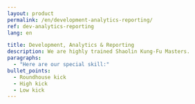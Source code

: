 ```yaml
---
layout: product
permalink: /en/development-analytics-reporting/
ref: dev-analytics-reporting
lang: en

title: Development, Analytics & Reporting
description: We are highly trained Shaolin Kung-Fu Masters.
paragraphs:
  - "Here are our special skill:"
bullet_points:
  - Roundhouse kick
  - High kick
  - Low kick
---
```

